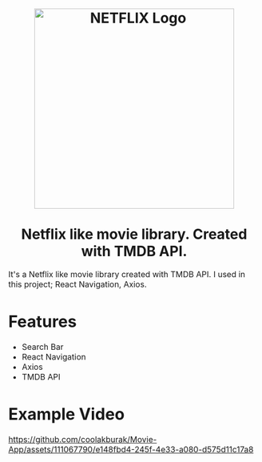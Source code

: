 <h1 align="center">
  <img title="Netflix" src="https://i.pinimg.com/736x/9c/10/59/9c1059f46f5b9803d62325c60fb312b2.jpg" alt="NETFLIX Logo" width="400 height="400"  />
  <br></br>
  Netflix like movie library. Created with TMDB API.
</h1>

<p><font size="3">
  It's a Netflix like movie library created with TMDB API. I used in this project; React Navigation, Axios.
</p>
  <h1>Features</h1>
  <ul>
    <li>Search Bar</li>
    <li>React Navigation</li>
    <li>Axios</li>
    <li>TMDB API</li>
  </ul>

</p>
 
<h1>Example Video</h1>

https://github.com/coolakburak/Movie-App/assets/111067790/e148fbd4-245f-4e33-a080-d575d11c17a8



</div>


